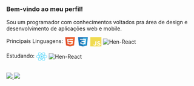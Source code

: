 ### Bem-vindo ao meu perfil!
Sou um programador com conhecimentos voltados pra área de design e desenvolvimento de aplicações web e mobile.

Principais Linguagens:
  <img align="center" alt="Hen-HTML" height="25" width="30" src="https://raw.githubusercontent.com/devicons/devicon/master/icons/html5/html5-original.svg">
  <img align="center" alt="Hen-CSS" height="25" width="30" src="https://raw.githubusercontent.com/devicons/devicon/master/icons/css3/css3-original.svg">
  <img align="center" alt="Hen-Js" height="25" width="30" src="https://raw.githubusercontent.com/devicons/devicon/master/icons/javascript/javascript-plain.svg">
    <img align="center" alt="Hen-React" height="25" width="30"
  src="https://cdn.jsdelivr.net/gh/devicons/devicon/icons/typescript/typescript-plain.svg" />

Estudando: 
  <img align="center" alt="Hen-React" height="25" width="30" src="https://raw.githubusercontent.com/devicons/devicon/master/icons/react/react-original.svg">
  <img align="center" alt="Hen-React" height="25" width="30" src="https://cdn.jsdelivr.net/gh/devicons/devicon/icons/nodejs/nodejs-original.svg" />



##
<div>
  <a href="https://www.linkedin.com/in/henrique-xaud-63613216a/">
    <img height="180em" src="https://github-readme-stats.vercel.app/api/top-langs/?username=henriquexaud&layout=compact&langs_count=16&theme=dark"/>
    <img height="180em" src="https://github-readme-stats.vercel.app/api?username=henriquexaud&show_icons=true&theme=dark&include_all_commits-true&count_private=true"/>
</div>
